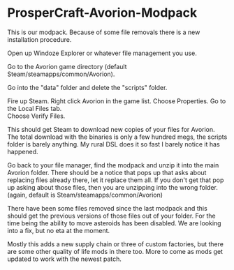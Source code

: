# ProsperCraft-Avorion-Modpack

This is our modpack.  Because of some file removals there is a new installation procedure.

Open up Windoze Explorer or whatever file management you use.

Go to the Avorion game directory (default Steam/steamapps/common/Avorion).

Go into the "data" folder and delete the "scripts" folder.

Fire up Steam.
Right click Avorion in the game list.
Choose Properties.
Go to the Local Files tab.  
Choose Verify Files.

This should get Steam to download new copies of your files for Avorion.  The total download with the binaries is only a few hundred megs, the scripts folder is barely anything.  My rural DSL does it so fast I barely notice it has happened.

Go back to your file manager, find the modpack and unzip it into the main Avorion folder.  There should be a notice that pops up that asks about replacing files already there, let it replace them all.  If you don't get that pop up asking about those files, then you are unzipping into the wrong folder.  (again, default is Steam/steamapps/common/Avorion)

There have been some files removed since the last modpack and this should get the previous versions of those files out of your folder.  For the time being the ability to move asteroids has been disabled.  We are looking into a fix, but no eta at the moment.

Mostly this adds a new supply chain or three of custom factories, but there are some other quality of life mods in there too.  More to come as mods get updated to work with the newest patch.
